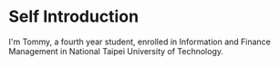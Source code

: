 # **Self Introduction**
I'm Tommy, a fourth year student, enrolled in Information and Finance Management in National Taipei University of Technology.

